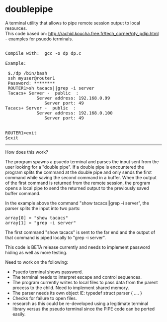 # doublepipe
A terminal utility that allows to pipe remote session output to local resources.
<br>
This code based on: http://rachid.koucha.free.fr/tech_corner/pty_pdip.html - examples for psuedo terminals.
<br>
<pre>

Compile with:  gcc -o dp dp.c 

Example:

 $./dp /bin/bash
 ssh myuser@router1
 Password: ********
 ROUTER1>sh tacacs||grep -i server
 Tacacs+ Server -  public  :
            Server address: 192.168.0.99
               Server port: 49
Tacacs+ Server -  public  :
            Server address: 192.168.0.100
               Server port: 49

        
ROUTER1>exit
$exit
</pre>
-----------------------------------------------------------------------------------------------------------------------
</p>
How does this work?  

The program spawns a psuedo terminal and parses the input sent from the user looking for a "double pipe".
If a double pipe is encountered the program splits the command at the double pipe and only sends the first 
command while saving the second command in a buffer. 
When the output of the first command is returned from the remote session, the program opens a local pipe to send 
the returned output to the previously saved buffer command. 

In the example above the command "show tacacs||grep -i server", the parser splits the input into two parts:
</p>
<pre>
array[0] = "show tacacs"
array[1] = "grep -i server"
</pre>
<p>
The first command "show tacacs" is sent to the far end and the output of that command is piped locally to "grep -i server".

This code is BETA release currently and needs to implement password hiding as well as more testing.

Need to work on the following:

- Psuedo terminal shows password.
- The terminal needs to interpret escape and control sequences.
- The program currently writes to local files to pass data from the parent process to the child. Need to implement shared memory.
- The parser needs its own object  IE: typedef struct parser {  .... }
- Checks for failure to open files.
- research as this could be re-developed using a legitimate terminal library versus the pseudo terminal since the PIPE code can be ported easily.

</p>

